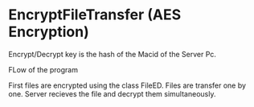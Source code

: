 # EncryptFileTransfer (AES Encryption)

Encrypt/Decrypt key is the hash of the Macid of the Server Pc.

FLow of the program

First files are encrypted using the class FileED.
Files are transfer one by one.
Server recieves the file and decrypt them simultaneously.


